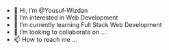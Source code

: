 - 👋 Hi, I’m @Yousuf-Wizdan
- 👀 I’m interested in Web Development
- 🌱 I’m currently learning Full Stack Web Development
- 💞️ I’m looking to collaborate on ...
- 📫 How to reach me ...

<!---
Yousuf-Wizdan/Yousuf-Wizdan is a ✨ special ✨ repository because its `README.md` (this file) appears on your GitHub profile.
You can click the Preview link to take a look at your changes.
--->
